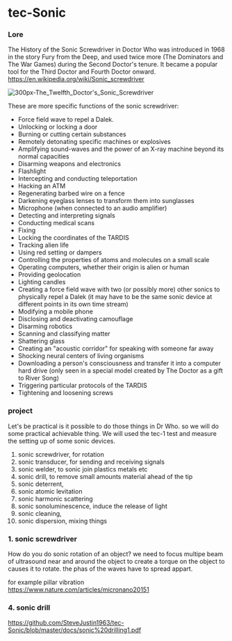 # tec-Sonic

### Lore
The History of the Sonic Screwdriver in Doctor Who was introduced in 1968 in the story Fury from the Deep, and used twice more (The Dominators and The War Games) during the Second Doctor's tenure. It became a popular tool for the Third Doctor and Fourth Doctor onward. https://en.wikipedia.org/wiki/Sonic_screwdriver

![300px-The_Twelfth_Doctor's_Sonic_Screwdriver](https://user-images.githubusercontent.com/58069246/169822492-68634399-dac3-4b77-9a22-db388b9acc2f.jpg)


These are more specific functions of the sonic screwdriver:
- Force field wave to repel a Dalek.
- Unlocking or locking a door
- Burning or cutting certain substances
- Remotely detonating specific machines or explosives
- Amplifying sound-waves and the power of an X-ray machine beyond its normal capacities
- Disarming weapons and electronics
- Flashlight
- Intercepting and conducting teleportation
- Hacking an ATM
- Regenerating barbed wire on a fence
- Darkening eyeglass lenses to transform them into sunglasses
- Microphone (when connected to an audio amplifier)
- Detecting and interpreting signals
- Conducting medical scans
- Fixing
- Locking the coordinates of the TARDIS
- Tracking alien life
- Using red setting or dampers
- Controlling the properties of atoms and molecules on a small scale
- Operating computers, whether their origin is alien or human
- Providing geolocation
- Lighting candles
- Creating a force field wave with two (or possibly more) other sonics to physically repel a Dalek (it may have to be the same sonic device at different points in its own time stream)
- Modifying a mobile phone
- Disclosing and deactivating camouflage
- Disarming robotics
- Scanning and classifying matter
- Shattering glass
- Creating an "acoustic corridor" for speaking with someone far away
- Shocking neural centers of living organisms
- Downloading a person's consciousness and transfer it into a computer hard drive (only seen in a special model created by The Doctor as a gift to River Song)
- Triggering particular protocols of the TARDIS
- Tightening and loosening screws




### project
Let's be practical is it possible to do those things in Dr Who. so we will do some practical achievable thing. We will used the tec-1 test and measure the setting up of some sonic devices.

1. sonic screwdriver, for rotation
2. sonic transducer, for sending and receiving signals
3. sonic welder, to sonic join plastics metals etc
4. sonic drill, to remove small amounts material ahead of the tip
5. sonic deterrent, 
6. sonic atomic levitation
7. sonic harmonic scattering
8. sonic sonoluminescence, induce the release of light
9. sonic cleaning, 
10. sonic dispersion, mixing things 


### 1. sonic screwdriver 

How do you do sonic rotation of an object? we need to focus multipe beam of ultrasound near and around the object to create a torque on the object to causes it to rotate. the phas of the waves have to spread appart.

for example pillar vibration https://www.nature.com/articles/micronano20151

### 4. sonic drill
https://github.com/SteveJustin1963/tec-Sonic/blob/master/docs/sonic%20drilling1.pdf



 


